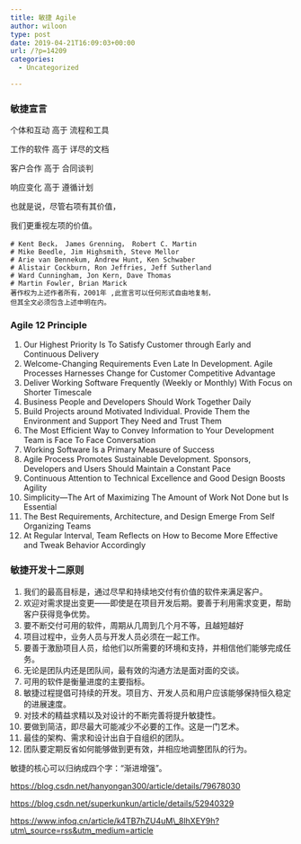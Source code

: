 ```yaml
---
title: 敏捷 Agile
author: wiloon
type: post
date: 2019-04-21T16:09:03+00:00
url: /?p=14209
categories:
  - Uncategorized

---
```

### 敏捷宣言

个体和互动 高于 流程和工具
  
工作的软件 高于 详尽的文档
  
客户合作 高于 合同谈判
  
响应变化 高于 遵循计划

也就是说，尽管右项有其价值，
  
我们更重视左项的价值。

<pre><code class="language-bash line-numbers"># Kent Beck， James Grenning， Robert C. Martin
# Mike Beedle, Jim Highsmith, Steve Mellor
# Arie van Bennekum, Andrew Hunt, Ken Schwaber
# Alistair Cockburn, Ron Jeffries, Jeff Sutherland
# Ward Cunningham, Jon Kern, Dave Thomas
# Martin Fowler, Brian Marick
著作权为上述作者所有，2001年 ,此宣言可以任何形式自由地复制，
但其全文必须包含上述申明在内。  
</code></pre>

### Agile 12 Principle

  1. Our Highest Priority Is To Satisfy Customer through Early and Continuous Delivery
  2. Welcome-Changing Requirements Even Late In Development. Agile Processes Harnesses Change for Customer Competitive Advantage
  3. Deliver Working Software Frequently (Weekly or Monthly) With Focus on Shorter Timescale
  4. Business People and Developers Should Work Together Daily
  5. Build Projects around Motivated Individual. Provide Them the Environment and Support They Need and Trust Them
  6. The Most Efficient Way to Convey Information to Your Development Team is Face To Face Conversation
  7. Working Software Is a Primary Measure of Success
  8. Agile Process Promotes Sustainable Development. Sponsors, Developers and Users Should Maintain a Constant Pace
  9. Continuous Attention to Technical Excellence and Good Design Boosts Agility
 10. Simplicity—The Art of Maximizing The Amount of Work Not Done but Is Essential
 11. The Best Requirements, Architecture, and Design Emerge From Self Organizing Teams
 12. At Regular Interval, Team Reflects on How to Become More Effective and Tweak Behavior Accordingly

### 敏捷开发十二原则

  1. 我们的最高目标是，通过尽早和持续地交付有价值的软件来满足客户。
  2. 欢迎对需求提出变更——即使是在项目开发后期。要善于利用需求变更，帮助客户获得竞争优势。
  3. 要不断交付可用的软件，周期从几周到几个月不等，且越短越好
  4. 项目过程中，业务人员与开发人员必须在一起工作。
  5. 要善于激励项目人员，给他们以所需要的环境和支持，并相信他们能够完成任务。
  6. 无论是团队内还是团队间，最有效的沟通方法是面对面的交谈。
  7. 可用的软件是衡量进度的主要指标。
  8. 敏捷过程提倡可持续的开发。项目方、开发人员和用户应该能够保持恒久稳定的进展速度。
  9. 对技术的精益求精以及对设计的不断完善将提升敏捷性。
 10. 要做到简洁，即尽最大可能减少不必要的工作。这是一门艺术。
 11. 最佳的架构、需求和设计出自于自组织的团队。
 12. 团队要定期反省如何能够做到更有效，并相应地调整团队的行为。

敏捷的核心可以归纳成四个字：“渐进增强”。

https://blog.csdn.net/hanyongan300/article/details/79678030
  
https://blog.csdn.net/superkunkun/article/details/52940329
  
https://www.infoq.cn/article/k4TB7hZU4uM\_8lhXEY9h?utm\_source=rss&utm_medium=article